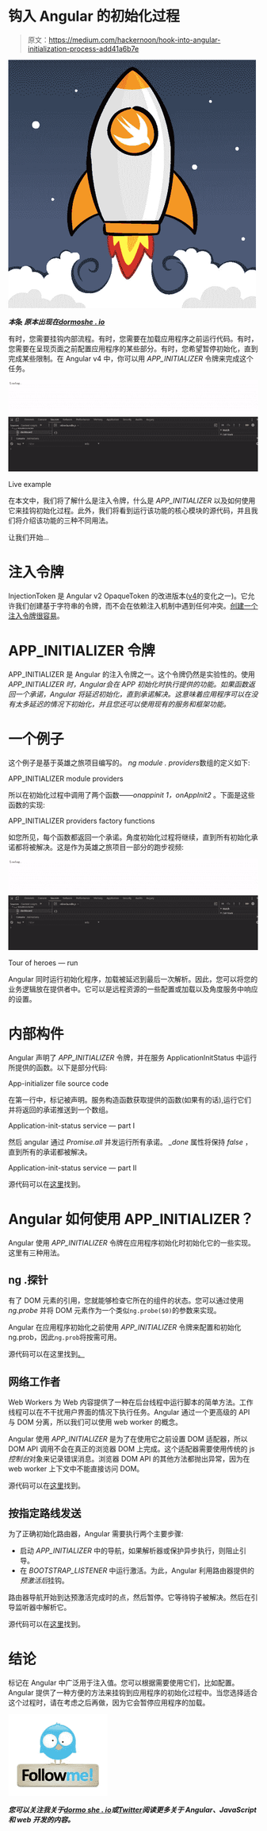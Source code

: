 # 钩入 Angular 的初始化过程

> 原文：<https://medium.com/hackernoon/hook-into-angular-initialization-process-add41a6b7e>

![](img/033b61a4c7453c128f1d909b2add27f5.png)

***本*条** ***原本出现在***[***dormoshe . io***](https://dormoshe.io/articles/hook-into-angular-initialization-process-8)

有时，您需要挂钩内部流程。有时，您需要在加载应用程序之前运行代码。有时，您需要在呈现页面之前配置应用程序的某些部分。有时，您希望暂停初始化，直到完成某些限制。在 Angular v4 中，你可以用 *APP_INITIALIZER* 令牌来完成这个任务。

![](img/45a7a173091a006af05aaf7a8d124fd8.png)

Live example

在本文中，我们将了解什么是注入令牌，什么是 *APP_INITIALIZER* 以及如何使用它来挂钩初始化过程。此外，我们将看到运行该功能的核心模块的源代码，并且我们将介绍该功能的三种不同用法。

让我们开始…

# 注入令牌

InjectionToken 是 Angular v2 OpaqueToken 的改进版本([v4](https://hackernoon.com/top-8-resources-to-explore-angular-4-ff2c1b42020a)的变化之一)。它允许我们创建基于字符串的令牌，而不会在依赖注入机制中遇到任何冲突。[创建一个注入令牌很容易](https://hackernoon.com/angular-v4-practical-countries-application-f866b567ead1)。

# APP_INITIALIZER 令牌

APP_INITIALIZER 是 Angular 的注入令牌之一。这个令牌仍然是实验性的。使用 *APP_INITIALIZER 时，*Angular*会在 APP 初始化时执行提供的功能。如果函数返回一个承诺，Angular 将延迟初始化，直到承诺解决。这意味着应用程序可以在没有太多延迟的情况下初始化，并且您还可以使用现有的服务和框架功能。*

# 一个例子

这个例子是基于英雄之旅项目编写的。
*ng module . providers*数组的定义如下:

APP_INITIALIZER module providers

所以在初始化过程中调用了两个函数——*onappinit 1，onAppInit2* 。下面是这些函数的实现:

APP_INITIALIZER providers factory functions

如您所见，每个函数都返回一个承诺。角度初始化过程将继续，直到所有初始化承诺都将被解决。这是作为英雄之旅项目一部分的跑步视频:

![](img/45a7a173091a006af05aaf7a8d124fd8.png)

Tour of heroes — run

Angular 同时运行初始化程序，加载被延迟到最后一次解析。因此，您可以将您的业务逻辑放在提供者中。它可以是远程资源的一些配置或加载以及角度服务中响应的设置。

# 内部构件

Angular 声明了 *APP_INITIALIZER* 令牌，并在服务 ApplicationInitStatus 中运行所提供的函数。以下是部分代码:

App-initializer file source code

在第一行中，标记被声明。服务构造函数获取提供的函数(如果有的话),运行它们并将返回的承诺推送到一个数组。

Application-init-status service — part I

然后 angular 通过 *Promise.all* 并发运行所有承诺。 *_done* 属性将保持 *false* ，直到所有的承诺都被解决。

Application-init-status service — part II

源代码可以在[这里](https://github.com/angular/angular/blob/bebedfed24d6fbfa492e97f071e1d1b41e411280/packages/core/src/application_init.ts)找到。

# Angular 如何使用 APP_INITIALIZER？

Angular 使用 *APP_INITIALIZER* 令牌在应用程序初始化时初始化它的一些实现。这里有三种用法。

## ng .探针

有了 DOM 元素的引用，您就能够检查它所在的组件的状态。您可以通过使用 *ng.probe* 并将 DOM 元素作为一个类似`ng.probe($0)`的参数来实现。

Angular 在应用程序初始化之前使用 *APP_INITIALIZER* 令牌来配置和初始化 ng.prob，因此`ng.prob`将按需可用。

源代码可以在这里找到[。](https://github.com/angular/angular/blob/5293794316cc1b0f57d5d88b3fefdf6ae29d0d97/packages/platform-browser/src/dom/debug/ng_probe.ts#L37)

## 网络工作者

Web Workers 为 Web 内容提供了一种在后台线程中运行脚本的简单方法。工作线程可以在不干扰用户界面的情况下执行任务。Angular 通过一个更高级的 API 与 DOM 分离，所以我们可以使用 web worker 的概念。

Angular 使用 *APP_INITIALIZER* 是为了在使用它之前设置 DOM 适配器，所以 DOM API 调用不会在真正的浏览器 DOM 上完成。这个适配器需要使用传统的 js *控制台*对象来记录错误消息。浏览器 DOM API 的其他方法都抛出异常，因为在 web worker 上下文中不能直接访问 DOM。

源代码可以在[这里](https://github.com/angular/angular/blob/bebedfed24d6fbfa492e97f071e1d1b41e411280/packages/platform-webworker/src/worker_app.ts#L50)找到。

## 按指定路线发送

为了正确初始化路由器，Angular 需要执行两个主要步骤:

*   启动 *APP_INITIALIZER* 中的导航，如果解析器或保护异步执行，则阻止引导。
*   在 *BOOTSTRAP_LISTENER* 中运行激活。为此，Angular 利用路由器提供的*预激活后*挂钩。

路由器导航开始到达预激活完成时的点，然后暂停。它等待钩子被解决。然后在引导监听器中解析它。

源代码可以在[这里](https://github.com/angular/angular/blob/5293794316cc1b0f57d5d88b3fefdf6ae29d0d97/packages/router/src/router_module.ts#L327)找到。

# 结论

标记在 Angular 中广泛用于注入值。您可以根据需要使用它们，比如配置。Angular 提供了一种方便的方法来挂钩到应用程序的初始化过程中。当您选择适合这个过程时，请在考虑之后再做，因为它会暂停应用程序的加载。

![](img/522b2e4ace3cfcecd43bba30fcf0a317.png)

***您可以关注我关于***[***dormo she . io***](https://www.dormoshe.io)***或***[***Twitter***](https://twitter.com/DorMoshe)***阅读更多关于 Angular、JavaScript 和 web 开发的内容。***